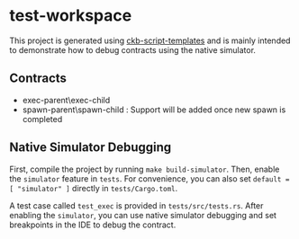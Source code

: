 # test-workspace

This project is generated using [ckb-script-templates](https://github.com/cryptape/ckb-script-templates) and is mainly intended to demonstrate how to debug contracts using the native simulator.

## Contracts
* exec-parent\exec-child
* spawn-parent\spawn-child : Support will be added once new spawn is completed

## Native Simulator Debugging
First, compile the project by running `make build-simulator`. Then, enable the `simulator` feature in `tests`. For convenience, you can also set `default = [ "simulator" ]` directly in `tests/Cargo.toml`.

A test case called `test_exec` is provided in `tests/src/tests.rs`. After enabling the `simulator`, you can use native simulator debugging and set breakpoints in the IDE to debug the contract.
